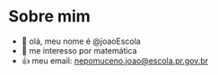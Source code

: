 # Sobre mim

- 👋 olá, meu nome é @joaoEscola
- 👀 me interesso por matemática
- 👍 meu email: nepomuceno.joao@escola.pr.gov.br
<!---
joaoEscola/joaoEscola is a ✨ special ✨ repository because its `README.md` (this file) appears on your GitHub profile.
You can click the Preview link to take a look at your changes.
--->
